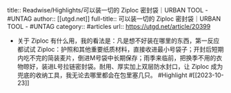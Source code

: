 title:: Readwise/Highlights/可以装一切的 Ziploc 密封袋｜URBAN TOOL - #UNTAG
author:: [[utgd.net]]
full-title:: 可以装一切的 Ziploc 密封袋｜URBAN TOOL - \#UNTAG
category:: #articles
url:: https://utgd.net/article/20399

- 关于 Ziploc 有什么用，我的看法是：凡是想不好装在哪里的东西，第一反应都试试 Ziploc：护照和其他重要纸质材料，直接收进最小号袋子；开封后短期内吃不完的简装麦片，倒进M号袋中长期保存；雨季来临前，把换季不用的衣物晾好，装进L号拉链密封袋。耐用、厚实加上双层防水封口，让 Ziploc 成为兜底的收纳工具，我无论去哪里都会在包里塞几只。 #Highlight #[[2023-10-23]]